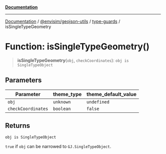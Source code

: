 [**Documentation**](../../../../README.md)

---

[Documentation](../../../../README.md) / [@envisim/geojson-utils](../../README.md) / [type-guards](../README.md) / isSingleTypeGeometry

# Function: isSingleTypeGeometry()

> **isSingleTypeGeometry**(`obj`, `checkCoordinates`): `obj is SingleTypeObject`

## Parameters

| Parameter          | theme_type | theme_default_value |
| ------------------ | ---------- | ------------------- |
| `obj`              | `unknown`  | `undefined`         |
| `checkCoordinates` | `boolean`  | `false`             |

## Returns

`obj is SingleTypeObject`

`true` if `obj` can be narrowed to `GJ.SingleTypeObject`.
